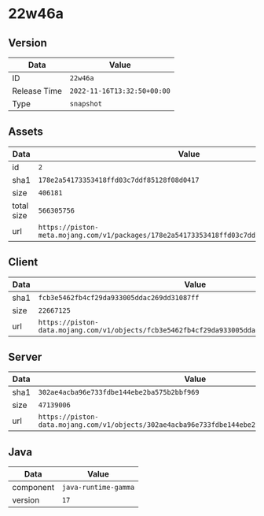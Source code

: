 # 22w46a

## Version

|**Data**        | **Value**                 |
|----------------|-------------------------|
| ID   | ```22w46a```   |
| Release Time   | ```2022-11-16T13:32:50+00:00```   |
| Type   | ```snapshot```   |

## Assets

|**Data**        | **Value**                 |
|----------------|-------------------------|
| id   | ```2```   |
| sha1   | ```178e2a54173353418ffd03c7ddf85128f08d0417```   |
| size   | ```406181```   |
| total size  | ```566305756```  |
| url       | ```https://piston-meta.mojang.com/v1/packages/178e2a54173353418ffd03c7ddf85128f08d0417/2.json``` |

## Client

|**Data**        | **Value**                 |
|----------------|-------------------------|
| sha1   | ```fcb3e5462fb4cf29da933005ddac269dd31087ff```   |
| size   | ```22667125```   |
| url       | ```https://piston-data.mojang.com/v1/objects/fcb3e5462fb4cf29da933005ddac269dd31087ff/client.jar``` |

## Server

|**Data**        | **Value**                 |
|----------------|-------------------------|
| sha1   | ```302ae4acba96e733fdbe144ebe2ba575b2bbf969```   |
| size   | ```47139006```   |
| url       | ```https://piston-data.mojang.com/v1/objects/302ae4acba96e733fdbe144ebe2ba575b2bbf969/server.jar``` |

## Java

|**Data**        | **Value**                 |
|----------------|-------------------------|
| component   | ```java-runtime-gamma```   |
| version   | ```17```   |